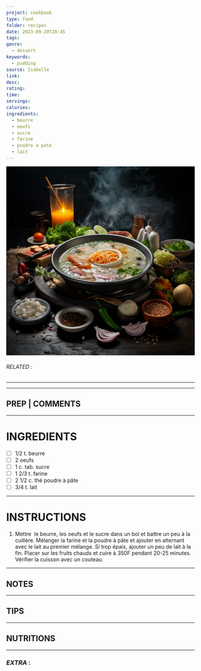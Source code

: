 ```yaml
---
project: cookbook
type: food
folder: recipes
date: 2023-09-20T20:45
tags: 
genre:
  - dessert
keywords:
  - pudding
source: Isabelle
link: 
desc: 
rating: 
time: 
servings: 
calories: 
ingredients:
  - beurre
  - oeufs
  - sucre
  - farine
  - poudre a pate
  - lait
---
```


![IMAGE](_default.png)

###### *RELATED* : 
---


---
## PREP | COMMENTS



---
# INGREDIENTS

- [ ] 1/2 t. beurre
- [ ] 2 oeufs
- [ ] 1 c. tab. sucre
- [ ] 1 2/3 t. farine
- [ ] 2 1/2 c. thé poudre à pâte
- [ ] 3/4 t. lait

---
# INSTRUCTIONS

1. Mettre  le beurre, les oeufs et le sucre dans un bol et battre un peu à la cuillère. Mélanger la farine et la poudre à pâte et ajouter en alternant avec le lait au premier mélange. Si trop épais, ajouter un peu de lait à la fin. Placer sur les fruits chauds et cuire à 350F pendant 20-25 minutes. Vérifier la cuisson avec un couteau.

---
## NOTES



---
## TIPS



---
## NUTRITIONS



---
### *EXTRA* :



